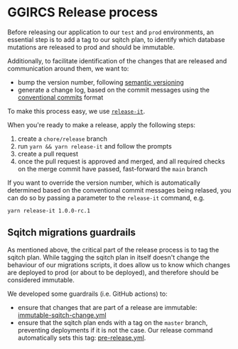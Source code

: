 # GGIRCS Release process

Before releasing our application to our `test` and `prod` environments, an essential step is to add a tag to our sqitch plan, to identify which database mutations are released to prod and should be immutable.

Additionally, to facilitate identification of the changes that are released and communication around them, we want to:

- bump the version number, following [semantic versioning](https://semver.org/)
- generate a change log, based on the commit messages using the [conventional commits](https://www.conventionalcommits.org/en/v1.0.0/) format

To make this process easy, we use [`release-it`](https://github.com/release-it/release-it).

When you're ready to make a release, apply the following steps:

1. create a `chore/release` branch
1. run `yarn && yarn release-it` and follow the prompts
1. create a pull request
1. once the pull request is approved and merged, and all required checks on the merge commit have passed, fast-forward the `main` branch

If you want to override the version number, which is automatically determined based on the conventional commit messages being relased, you can do so by passing a parameter to the `release-it` command, e.g.

```
yarn release-it 1.0.0-rc.1
```

## Sqitch migrations guardrails

As mentioned above, the critical part of the release process is to tag the sqitch plan. While tagging the sqitch plan in itself doesn't change the behaviour of our migrations scripts, it does allow us to know which changes are deployed to prod (or about to be deployed), and therefore should be considered immutable.

We developed some guardrails (i.e. GitHub actions) to:

- ensure that changes that are part of a release are immutable: [immutable-sqitch-change.yml](.github/workflows/immutable-sqitch-change.yml)
- ensure that the sqitch plan ends with a tag on the `master` branch, preventing deployments if it is not the case. Our release command automatically sets this tag: [pre-release.yml](.github/workflows/pre-release.yml).
